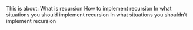 This is about: What is recursion
How to implement recursion
In what situations you should implement recursion
In what situations you shouldn’t implement recursion
